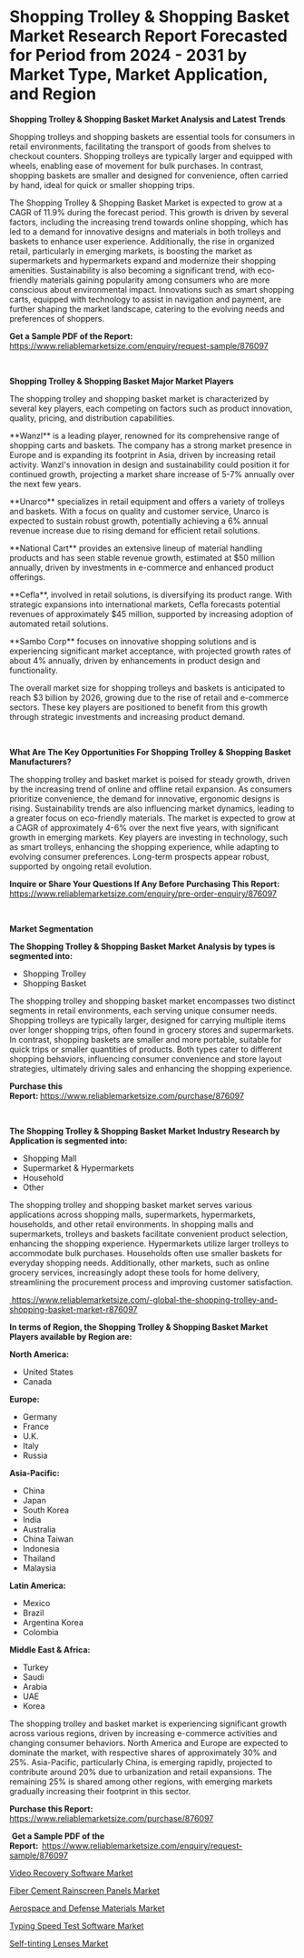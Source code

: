<p><h1>Shopping Trolley & Shopping Basket Market Research Report Forecasted for Period from 2024 -  2031 by Market Type, Market Application, and Region</h1></p><p><strong>Shopping Trolley & Shopping Basket Market Analysis and Latest Trends</strong></p>
<p><p>Shopping trolleys and shopping baskets are essential tools for consumers in retail environments, facilitating the transport of goods from shelves to checkout counters. Shopping trolleys are typically larger and equipped with wheels, enabling ease of movement for bulk purchases. In contrast, shopping baskets are smaller and designed for convenience, often carried by hand, ideal for quick or smaller shopping trips.</p><p>The Shopping Trolley & Shopping Basket Market is expected to grow at a CAGR of 11.9% during the forecast period. This growth is driven by several factors, including the increasing trend towards online shopping, which has led to a demand for innovative designs and materials in both trolleys and baskets to enhance user experience. Additionally, the rise in organized retail, particularly in emerging markets, is boosting the market as supermarkets and hypermarkets expand and modernize their shopping amenities. Sustainability is also becoming a significant trend, with eco-friendly materials gaining popularity among consumers who are more conscious about environmental impact. Innovations such as smart shopping carts, equipped with technology to assist in navigation and payment, are further shaping the market landscape, catering to the evolving needs and preferences of shoppers.</p></p>
<p><strong>Get a Sample PDF of the Report:&nbsp;</strong> <a href="https://www.reliablemarketsize.com/enquiry/request-sample/876097">https://www.reliablemarketsize.com/enquiry/request-sample/876097</a></p>
<p>&nbsp;</p>
<p><strong>Shopping Trolley & Shopping Basket Major Market Players</strong></p>
<p><p>The shopping trolley and shopping basket market is characterized by several key players, each competing on factors such as product innovation, quality, pricing, and distribution capabilities. </p><p>**Wanzl** is a leading player, renowned for its comprehensive range of shopping carts and baskets. The company has a strong market presence in Europe and is expanding its footprint in Asia, driven by increasing retail activity. Wanzl's innovation in design and sustainability could position it for continued growth, projecting a market share increase of 5-7% annually over the next few years.</p><p>**Unarco** specializes in retail equipment and offers a variety of trolleys and baskets. With a focus on quality and customer service, Unarco is expected to sustain robust growth, potentially achieving a 6% annual revenue increase due to rising demand for efficient retail solutions. </p><p>**National Cart** provides an extensive lineup of material handling products and has seen stable revenue growth, estimated at $50 million annually, driven by investments in e-commerce and enhanced product offerings. </p><p>**Cefla**, involved in retail solutions, is diversifying its product range. With strategic expansions into international markets, Cefla forecasts potential revenues of approximately $45 million, supported by increasing adoption of automated retail solutions.</p><p>**Sambo Corp** focuses on innovative shopping solutions and is experiencing significant market acceptance, with projected growth rates of about 4% annually, driven by enhancements in product design and functionality.</p><p>The overall market size for shopping trolleys and baskets is anticipated to reach $3 billion by 2026, growing due to the rise of retail and e-commerce sectors. These key players are positioned to benefit from this growth through strategic investments and increasing product demand.</p></p>
<p>&nbsp;</p>
<p><strong>What Are The Key Opportunities For Shopping Trolley & Shopping Basket Manufacturers?</strong></p>
<p><p>The shopping trolley and basket market is poised for steady growth, driven by the increasing trend of online and offline retail expansion. As consumers prioritize convenience, the demand for innovative, ergonomic designs is rising. Sustainability trends are also influencing market dynamics, leading to a greater focus on eco-friendly materials. The market is expected to grow at a CAGR of approximately 4-6% over the next five years, with significant growth in emerging markets. Key players are investing in technology, such as smart trolleys, enhancing the shopping experience, while adapting to evolving consumer preferences. Long-term prospects appear robust, supported by ongoing retail evolution.</p></p>
<p><strong>Inquire or Share Your Questions If Any Before Purchasing This Report:</strong> <a href="https://www.reliablemarketsize.com/enquiry/pre-order-enquiry/876097">https://www.reliablemarketsize.com/enquiry/pre-order-enquiry/876097</a></p>
<p>&nbsp;</p>
<p><strong>Market Segmentation</strong></p>
<p><strong>The Shopping Trolley & Shopping Basket Market Analysis by types is segmented into:</strong></p>
<p><ul><li>Shopping Trolley</li><li>Shopping Basket</li></ul></p>
<p><p>The shopping trolley and shopping basket market encompasses two distinct segments in retail environments, each serving unique consumer needs. Shopping trolleys are typically larger, designed for carrying multiple items over longer shopping trips, often found in grocery stores and supermarkets. In contrast, shopping baskets are smaller and more portable, suitable for quick trips or smaller quantities of products. Both types cater to different shopping behaviors, influencing consumer convenience and store layout strategies, ultimately driving sales and enhancing the shopping experience.</p></p>
<p><strong>Purchase this Report:&nbsp;</strong><a href="https://www.reliablemarketsize.com/purchase/876097">https://www.reliablemarketsize.com/purchase/876097</a></p>
<p>&nbsp;</p>
<p><strong>The Shopping Trolley & Shopping Basket Market Industry Research by Application is segmented into:</strong></p>
<p><ul><li>Shopping Mall</li><li>Supermarket & Hypermarkets</li><li>Household</li><li>Other</li></ul></p>
<p><p>The shopping trolley and shopping basket market serves various applications across shopping malls, supermarkets, hypermarkets, households, and other retail environments. In shopping malls and supermarkets, trolleys and baskets facilitate convenient product selection, enhancing the shopping experience. Hypermarkets utilize larger trolleys to accommodate bulk purchases. Households often use smaller baskets for everyday shopping needs. Additionally, other markets, such as online grocery services, increasingly adopt these tools for home delivery, streamlining the procurement process and improving customer satisfaction.</p></p>
<p><a href="https://www.reliablemarketsize.com/-global-the-shopping-trolley-and-shopping-basket-market-r876097">&nbsp;https://www.reliablemarketsize.com/-global-the-shopping-trolley-and-shopping-basket-market-r876097</a></p>
<p><strong>In terms of Region, the Shopping Trolley & Shopping Basket Market Players available by Region are:</strong></p>
<p>
    <p> <strong> North America: </strong>
        <ul>
            <li>United States</li>
            <li>Canada</li>
        </ul>
        </p> 
    <p> <strong> Europe: </strong>
        <ul>
            <li>Germany</li>
            <li>France</li>
            <li>U.K.</li>
            <li>Italy</li>
            <li>Russia</li>
        </ul>
        </p> 
    <p> <strong> Asia-Pacific: </strong>
        <ul>
            <li>China</li>
            <li>Japan</li>
            <li>South Korea</li>
            <li>India</li>
            <li>Australia</li>
            <li>China Taiwan</li>
            <li>Indonesia</li>
            <li>Thailand</li>
            <li>Malaysia</li>
        </ul>
        </p> 
    <p> <strong> Latin America: </strong>
        <ul>
            <li>Mexico</li>
            <li>Brazil</li>
            <li>Argentina Korea</li>
            <li>Colombia</li>
        </ul>
        </p> 
    <p> <strong> Middle East & Africa: </strong>
        <ul>
            <li>Turkey</li>
            <li>Saudi</li>
            <li>Arabia</li>
            <li>UAE</li>
            <li>Korea</li>
        </ul>
    </p>
    </p>
<p><p>The shopping trolley and basket market is experiencing significant growth across various regions, driven by increasing e-commerce activities and changing consumer behaviors. North America and Europe are expected to dominate the market, with respective shares of approximately 30% and 25%. Asia-Pacific, particularly China, is emerging rapidly, projected to contribute around 20% due to urbanization and retail expansions. The remaining 25% is shared among other regions, with emerging markets gradually increasing their footprint in this sector.</p></p>
<p><strong>Purchase this Report: </strong><a href="https://www.reliablemarketsize.com/purchase/876097">https://www.reliablemarketsize.com/purchase/876097</a></p>
<p>&nbsp;<strong>Get a Sample PDF of the Report:&nbsp;&nbsp;</strong><a href="https://www.reliablemarketsize.com/enquiry/request-sample/876097">https://www.reliablemarketsize.com/enquiry/request-sample/876097</a></p>
<p><strong></strong></p>
<p><p><a href="https://www.linkedin.com/pulse/global-video-recovery-software-market-analysis-trends-wbgre?trackingId=%2Fj3ny1LPSE6u8OhOuE0BTg%3D%3D">Video Recovery Software Market</a></p><p><a href="https://issuu.com/reportprime-2/docs/fiber-cement-rainscreen-panels-mark_b5fe4403c52983">Fiber Cement Rainscreen Panels Market</a></p><p><a href="https://issuu.com/reportprime-2/docs/aerospace-and-defense-materials-mar_2cd721c72e5001">Aerospace and Defense Materials Market</a></p><p><a href="https://www.linkedin.com/pulse/typing-speed-test-software-market-outlook-complete-industry-37a6e?trackingId=u8Hn5VEAQsWj5xiZyBfPfw%3D%3D">Typing Speed Test Software Market</a></p><p><a href="https://github.com/mabutironaldo/Market-Research-Report-List-6/blob/main/self-tinting-lenses-market.md">Self-tinting Lenses Market</a></p></p>